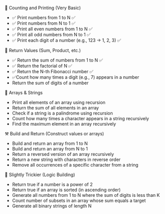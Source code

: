 🔁 Counting and Printing (Very Basic)

- ✅ Print numbers from 1 to N ✅
- ✅ Print numbers from N to 1 ✅
- ✅ Print all even numbers from 1 to N ✅
- ✅ Print all odd numbers from N to 1 ✅
- ✅ Print each digit of a number (e.g., 123 → 1, 2, 3) ✅

🔄 Return Values (Sum, Product, etc.)

- ✅ Return the sum of numbers from 1 to N ✅
- ✅ Return the factorial of N ✅
- ✅ Return the N-th Fibonacci number ✅
- ✅Count how many times a digit (e.g., 7) appears in a number
- Return the sum of digits of a number

🧠 Arrays & Strings

- Print all elements of an array using recursion
- Return the sum of all elements in an array
- Check if a string is a palindrome using recursion
- Count how many times a character appears in a string recursively
- Find the maximum element in an array recursively

⚒️ Build and Return (Construct values or arrays)

- Build and return an array from 1 to N
- Build and return an array from N to 1
- Return a reversed version of an array recursively
- Return a new string with characters in reverse order
- Remove all occurrences of a specific character from a string

🧩 Slightly Trickier (Logic Building)

- Return true if a number is a power of 2
- Return true if an array is sorted (in ascending order)
- Generate all numbers from 1 to N where the sum of digits is less than K
- Count number of subsets in an array whose sum equals a target
- Generate all binary strings of length N
